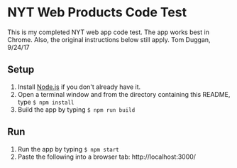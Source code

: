 
# NYT Web Products Code Test

This is my completed NYT web app code test.
The app works best in Chrome.  Also, the original instructions below still apply.
Tom Duggan, 9/24/17


## Setup
1. Install [Node.js](https://nodejs.org/) if you don't already have it.
2. Open a terminal window and from the directory containing this README, type `$ npm install`
3. Build the app by typing `$ npm run build`

## Run
1. Run the app by typing `$ npm start` 
2. Paste the following into a browser tab: http://localhost:3000/